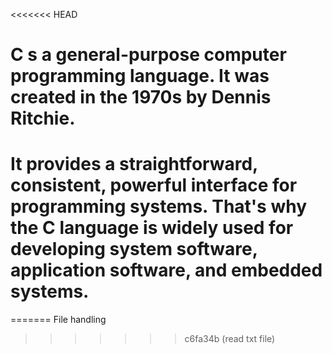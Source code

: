 <<<<<<< HEAD
# C s a general-purpose computer programming language. It was created in the 1970s by Dennis Ritchie. 
# It provides a straightforward, consistent, powerful interface for programming systems. That's why the C language is widely used for developing system software, application software, and embedded systems.
=======
File handling
>>>>>>> c6fa34b (read txt file)
